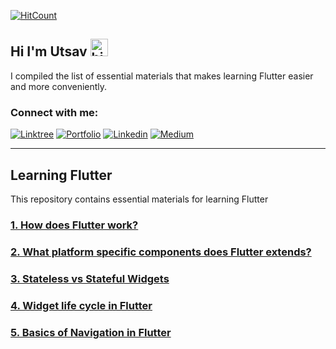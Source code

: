 [![HitCount](https://hits.dwyl.com/Uuttssaavv/learning_flutter.svg?style=flat-square&show=unique)](http://hits.dwyl.com/Uuttssaavv/learning_flutter)
## Hi I'm Utsav <img src="https://user-images.githubusercontent.com/1303154/88677602-1635ba80-d120-11ea-84d8-d263ba5fc3c0.gif" width="28px" alt="hi">

I compiled the list of essential materials that makes learning Flutter easier and more conveniently.
### Connect with me:
[![Linktree](https://img.shields.io/badge/Linktree-%23000000.svg?style=for-the-badge&logo=linktree&logoColor=#FF7139)](https://linktr.ee/theutsavg)
[![Portfolio](https://img.shields.io/badge/Portfolio-%23000000.svg?style=for-the-badge&logo=firefox&logoColor=#FF7139)](https://utsavghimire.com.np)
[![Linkedin](https://img.shields.io/badge/LinkedIn-0077B5?style=for-the-badge&logo=linkedin&logoColor=white)](https://www.linkedin.com/in/theutsavg/)
[![Medium](https://img.shields.io/badge/Medium-12100E?style=for-the-badge&logo=medium&logoColor=white)](https://medium.com/@theutsavg1)
<br/>

---

## Learning Flutter
This repository contains essential materials for learning Flutter

### [1. How does Flutter work?](https://theutsavg1.medium.com/how-does-flutter-work-fbbc320d185d)

### [2. What platform specific components does Flutter extends?](ui_components.md)

### [3. Stateless vs Stateful Widgets](stateless_vs_stateful_widgets.md)

### [4. Widget life cycle in Flutter](widget_lifecycle.md)

### [5. Basics of Navigation in Flutter](navigation_basics.md)

